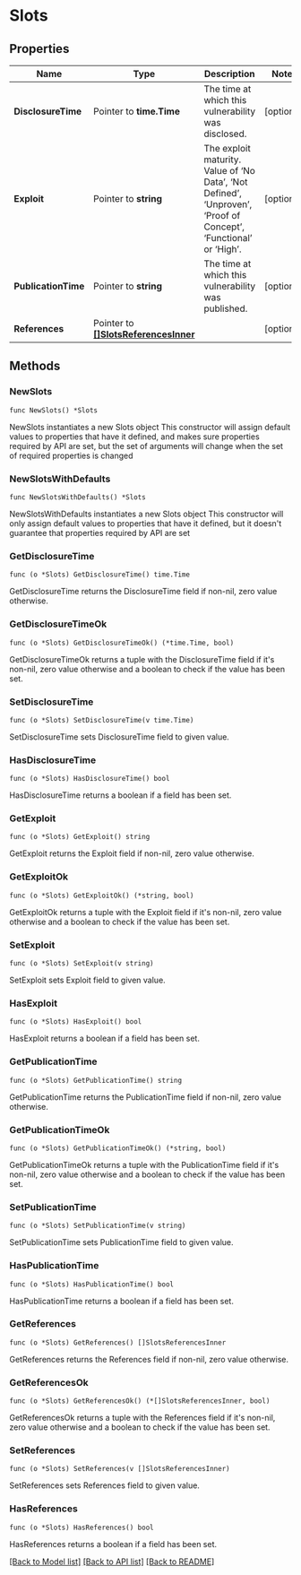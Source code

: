 # Slots

## Properties

Name | Type | Description | Notes
------------ | ------------- | ------------- | -------------
**DisclosureTime** | Pointer to **time.Time** | The time at which this vulnerability was disclosed. | [optional] 
**Exploit** | Pointer to **string** | The exploit maturity. Value of ‘No Data’, ‘Not Defined’, ‘Unproven’, ‘Proof of Concept’, ‘Functional’ or ‘High’. | [optional] 
**PublicationTime** | Pointer to **string** | The time at which this vulnerability was published. | [optional] 
**References** | Pointer to [**[]SlotsReferencesInner**](SlotsReferencesInner.md) |  | [optional] 

## Methods

### NewSlots

`func NewSlots() *Slots`

NewSlots instantiates a new Slots object
This constructor will assign default values to properties that have it defined,
and makes sure properties required by API are set, but the set of arguments
will change when the set of required properties is changed

### NewSlotsWithDefaults

`func NewSlotsWithDefaults() *Slots`

NewSlotsWithDefaults instantiates a new Slots object
This constructor will only assign default values to properties that have it defined,
but it doesn't guarantee that properties required by API are set

### GetDisclosureTime

`func (o *Slots) GetDisclosureTime() time.Time`

GetDisclosureTime returns the DisclosureTime field if non-nil, zero value otherwise.

### GetDisclosureTimeOk

`func (o *Slots) GetDisclosureTimeOk() (*time.Time, bool)`

GetDisclosureTimeOk returns a tuple with the DisclosureTime field if it's non-nil, zero value otherwise
and a boolean to check if the value has been set.

### SetDisclosureTime

`func (o *Slots) SetDisclosureTime(v time.Time)`

SetDisclosureTime sets DisclosureTime field to given value.

### HasDisclosureTime

`func (o *Slots) HasDisclosureTime() bool`

HasDisclosureTime returns a boolean if a field has been set.

### GetExploit

`func (o *Slots) GetExploit() string`

GetExploit returns the Exploit field if non-nil, zero value otherwise.

### GetExploitOk

`func (o *Slots) GetExploitOk() (*string, bool)`

GetExploitOk returns a tuple with the Exploit field if it's non-nil, zero value otherwise
and a boolean to check if the value has been set.

### SetExploit

`func (o *Slots) SetExploit(v string)`

SetExploit sets Exploit field to given value.

### HasExploit

`func (o *Slots) HasExploit() bool`

HasExploit returns a boolean if a field has been set.

### GetPublicationTime

`func (o *Slots) GetPublicationTime() string`

GetPublicationTime returns the PublicationTime field if non-nil, zero value otherwise.

### GetPublicationTimeOk

`func (o *Slots) GetPublicationTimeOk() (*string, bool)`

GetPublicationTimeOk returns a tuple with the PublicationTime field if it's non-nil, zero value otherwise
and a boolean to check if the value has been set.

### SetPublicationTime

`func (o *Slots) SetPublicationTime(v string)`

SetPublicationTime sets PublicationTime field to given value.

### HasPublicationTime

`func (o *Slots) HasPublicationTime() bool`

HasPublicationTime returns a boolean if a field has been set.

### GetReferences

`func (o *Slots) GetReferences() []SlotsReferencesInner`

GetReferences returns the References field if non-nil, zero value otherwise.

### GetReferencesOk

`func (o *Slots) GetReferencesOk() (*[]SlotsReferencesInner, bool)`

GetReferencesOk returns a tuple with the References field if it's non-nil, zero value otherwise
and a boolean to check if the value has been set.

### SetReferences

`func (o *Slots) SetReferences(v []SlotsReferencesInner)`

SetReferences sets References field to given value.

### HasReferences

`func (o *Slots) HasReferences() bool`

HasReferences returns a boolean if a field has been set.


[[Back to Model list]](../README.md#documentation-for-models) [[Back to API list]](../README.md#documentation-for-api-endpoints) [[Back to README]](../README.md)


